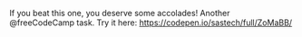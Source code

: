 If you beat this one, you deserve some accolades!
Another @freeCodeCamp task.
Try it here: https://codepen.io/sastech/full/ZoMaBB/ 
